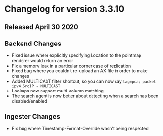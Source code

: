 # Changelog for version 3.3.10

## Released April 30 2020

## Backend Changes
* Fixed issue where explicitly specifying Location to the pointmap renderer would return an error
* Fix a memory leak in a particular corner case of replication
* Fixed bug where you couldn't re-upload an AX file in order to make changes
* Added MULTICAST filter shortcut, so you can now say `tag=pcap packet ipv4.SrcIP ~ MULTICAST`
* Lookups now support multi-column matching
* The search agent is now better about detecting when a search has been disabled/enabled

## Ingester Changes
* Fix bug where Timestamp-Format-Override wasn't being respected
